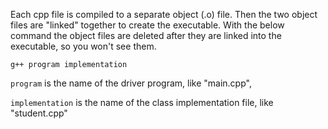 Each cpp file is compiled to a separate object (.o) file. Then the two object files are "linked" together to create the executable. With the below command the object files are deleted after they are linked into the executable, so you won't see them.

`g++ program implementation`

`program` is the name of the driver program, like "main.cpp", <br>

`implementation` is the name of the class implementation file, like "student.cpp"
